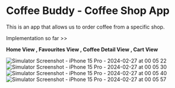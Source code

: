 # Coffee Buddy - Coffee Shop App

This is an app that allows us to order coffee from a specific shop.

Implementation so far >>

**Home View , Favourites View , Coffee Detail View , Cart View**

![Simulator Screenshot - iPhone 15 Pro - 2024-02-27 at 00 05 22](https://github.com/kusalrajapaksha/iOS-Authentication-Firebase/assets/72430450/7d9a7a9b-053b-4c7e-8721-b76518eae77e)
![Simulator Screenshot - iPhone 15 Pro - 2024-02-27 at 00 05 30](https://github.com/kusalrajapaksha/iOS-Authentication-Firebase/assets/72430450/9ea73877-ac40-42ad-b93c-d5cbd9c01fb9)
![Simulator Screenshot - iPhone 15 Pro - 2024-02-27 at 00 05 40](https://github.com/kusalrajapaksha/iOS-Authentication-Firebase/assets/72430450/f290d760-5dc6-4393-bc4c-b5b888b12094)
![Simulator Screenshot - iPhone 15 Pro - 2024-02-27 at 00 05 57](https://github.com/kusalrajapaksha/iOS-Authentication-Firebase/assets/72430450/0ed0e7f4-bb88-4c81-872e-ceea066eebf5)





